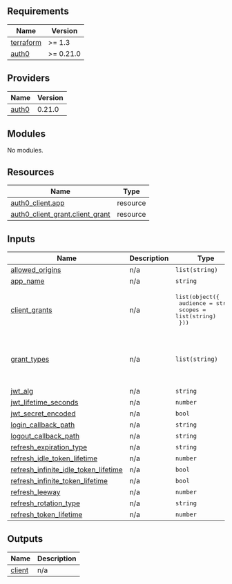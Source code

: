## Requirements

| Name | Version |
|------|---------|
| <a name="requirement_terraform"></a> [terraform](#requirement\_terraform) | >= 1.3 |
| <a name="requirement_auth0"></a> [auth0](#requirement\_auth0) | >= 0.21.0 |

## Providers

| Name | Version |
|------|---------|
| <a name="provider_auth0"></a> [auth0](#provider\_auth0) | 0.21.0 |

## Modules

No modules.

## Resources

| Name | Type |
|------|------|
| [auth0_client.app](https://registry.terraform.io/providers/alexkappa/auth0/latest/docs/resources/client) | resource |
| [auth0_client_grant.client_grant](https://registry.terraform.io/providers/alexkappa/auth0/latest/docs/resources/client_grant) | resource |

## Inputs

| Name | Description | Type | Default | Required |
|------|-------------|------|---------|:--------:|
| <a name="input_allowed_origins"></a> [allowed\_origins](#input\_allowed\_origins) | n/a | `list(string)` | n/a | yes |
| <a name="input_app_name"></a> [app\_name](#input\_app\_name) | n/a | `string` | n/a | yes |
| <a name="input_client_grants"></a> [client\_grants](#input\_client\_grants) | n/a | <pre>list(object({<br>    audience = string<br>    scopes   = list(string)<br>  }))</pre> | n/a | yes |
| <a name="input_grant_types"></a> [grant\_types](#input\_grant\_types) | n/a | `list(string)` | <pre>[<br>  "authorization_code",<br>  "implicit",<br>  "refresh_token"<br>]</pre> | no |
| <a name="input_jwt_alg"></a> [jwt\_alg](#input\_jwt\_alg) | n/a | `string` | `"RS256"` | no |
| <a name="input_jwt_lifetime_seconds"></a> [jwt\_lifetime\_seconds](#input\_jwt\_lifetime\_seconds) | n/a | `number` | `300` | no |
| <a name="input_jwt_secret_encoded"></a> [jwt\_secret\_encoded](#input\_jwt\_secret\_encoded) | n/a | `bool` | `false` | no |
| <a name="input_login_callback_path"></a> [login\_callback\_path](#input\_login\_callback\_path) | n/a | `string` | n/a | yes |
| <a name="input_logout_callback_path"></a> [logout\_callback\_path](#input\_logout\_callback\_path) | n/a | `string` | n/a | yes |
| <a name="input_refresh_expiration_type"></a> [refresh\_expiration\_type](#input\_refresh\_expiration\_type) | n/a | `string` | `"expiring"` | no |
| <a name="input_refresh_idle_token_lifetime"></a> [refresh\_idle\_token\_lifetime](#input\_refresh\_idle\_token\_lifetime) | n/a | `number` | `1296000` | no |
| <a name="input_refresh_infinite_idle_token_lifetime"></a> [refresh\_infinite\_idle\_token\_lifetime](#input\_refresh\_infinite\_idle\_token\_lifetime) | n/a | `bool` | `false` | no |
| <a name="input_refresh_infinite_token_lifetime"></a> [refresh\_infinite\_token\_lifetime](#input\_refresh\_infinite\_token\_lifetime) | n/a | `bool` | `false` | no |
| <a name="input_refresh_leeway"></a> [refresh\_leeway](#input\_refresh\_leeway) | n/a | `number` | `15` | no |
| <a name="input_refresh_rotation_type"></a> [refresh\_rotation\_type](#input\_refresh\_rotation\_type) | n/a | `string` | `"rotating"` | no |
| <a name="input_refresh_token_lifetime"></a> [refresh\_token\_lifetime](#input\_refresh\_token\_lifetime) | n/a | `number` | `2592000` | no |

## Outputs

| Name | Description |
|------|-------------|
| <a name="output_client"></a> [client](#output\_client) | n/a |
